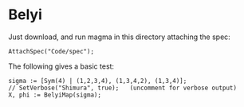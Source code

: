 # Belyi

Just download, and run magma in this directory attaching the spec: 
```
AttachSpec("Code/spec");
```

The following gives a basic test:
```
sigma := [Sym(4) | (1,2,3,4), (1,3,4,2), (1,3,4)];
// SetVerbose("Shimura", true);   (uncomment for verbose output)
X, phi := BelyiMap(sigma);
```
